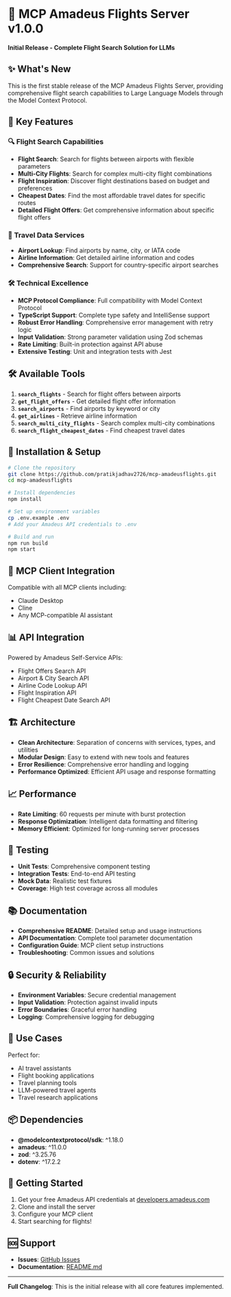 # 🚀 MCP Amadeus Flights Server v1.0.0

**Initial Release - Complete Flight Search Solution for LLMs**

## ✨ What's New

This is the first stable release of the MCP Amadeus Flights Server, providing comprehensive flight search capabilities to Large Language Models through the Model Context Protocol.

## 🎯 Key Features

### 🔍 Flight Search Capabilities
- **Flight Search**: Search for flights between airports with flexible parameters
- **Multi-City Flights**: Search for complex multi-city flight combinations
- **Flight Inspiration**: Discover flight destinations based on budget and preferences
- **Cheapest Dates**: Find the most affordable travel dates for specific routes
- **Detailed Flight Offers**: Get comprehensive information about specific flight offers

### 🏢 Travel Data Services
- **Airport Lookup**: Find airports by name, city, or IATA code
- **Airline Information**: Get detailed airline information and codes
- **Comprehensive Search**: Support for country-specific airport searches

### 🛠️ Technical Excellence
- **MCP Protocol Compliance**: Full compatibility with Model Context Protocol
- **TypeScript Support**: Complete type safety and IntelliSense support
- **Robust Error Handling**: Comprehensive error management with retry logic
- **Input Validation**: Strong parameter validation using Zod schemas
- **Rate Limiting**: Built-in protection against API abuse
- **Extensive Testing**: Unit and integration tests with Jest

## 🛠️ Available Tools

1. **`search_flights`** - Search for flight offers between airports
2. **`get_flight_offers`** - Get detailed flight offer information
3. **`search_airports`** - Find airports by keyword or city
4. **`get_airlines`** - Retrieve airline information
5. **`search_multi_city_flights`** - Search complex multi-city combinations
6. **`search_flight_cheapest_dates`** - Find cheapest travel dates

## 🔧 Installation & Setup

```bash
# Clone the repository
git clone https://github.com/pratikjadhav2726/mcp-amadeusflights.git
cd mcp-amadeusflights

# Install dependencies
npm install

# Set up environment variables
cp .env.example .env
# Add your Amadeus API credentials to .env

# Build and run
npm run build
npm start
```

## 🔗 MCP Client Integration

Compatible with all MCP clients including:
- Claude Desktop
- Cline
- Any MCP-compatible AI assistant

## 📊 API Integration

Powered by Amadeus Self-Service APIs:
- Flight Offers Search API
- Airport & City Search API
- Airline Code Lookup API
- Flight Inspiration API
- Flight Cheapest Date Search API

## 🏗️ Architecture

- **Clean Architecture**: Separation of concerns with services, types, and utilities
- **Modular Design**: Easy to extend with new tools and features
- **Error Resilience**: Comprehensive error handling and logging
- **Performance Optimized**: Efficient API usage and response formatting

## 📈 Performance

- **Rate Limiting**: 60 requests per minute with burst protection
- **Response Optimization**: Intelligent data formatting and filtering
- **Memory Efficient**: Optimized for long-running server processes

## 🧪 Testing

- **Unit Tests**: Comprehensive component testing
- **Integration Tests**: End-to-end API testing
- **Mock Data**: Realistic test fixtures
- **Coverage**: High test coverage across all modules

## 📚 Documentation

- **Comprehensive README**: Detailed setup and usage instructions
- **API Documentation**: Complete tool parameter documentation
- **Configuration Guide**: MCP client setup instructions
- **Troubleshooting**: Common issues and solutions

## 🔒 Security & Reliability

- **Environment Variables**: Secure credential management
- **Input Validation**: Protection against invalid inputs
- **Error Boundaries**: Graceful error handling
- **Logging**: Comprehensive logging for debugging

## 🌟 Use Cases

Perfect for:
- AI travel assistants
- Flight booking applications
- Travel planning tools
- LLM-powered travel agents
- Travel research applications

## 📦 Dependencies

- **@modelcontextprotocol/sdk**: ^1.18.0
- **amadeus**: ^11.0.0
- **zod**: ^3.25.76
- **dotenv**: ^17.2.2

## 🚀 Getting Started

1. Get your free Amadeus API credentials at [developers.amadeus.com](https://developers.amadeus.com/)
2. Clone and install the server
3. Configure your MCP client
4. Start searching for flights!

## 🆘 Support

- **Issues**: [GitHub Issues](https://github.com/pratikjadhav2726/mcp-amadeusflights/issues)
- **Documentation**: [README.md](https://github.com/pratikjadhav2726/mcp-amadeusflights#readme)

---

**Full Changelog**: This is the initial release with all core features implemented.
